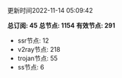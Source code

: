 更新时间2022-11-14 05:09:42

**总订阅: 45**
**总节点: 1154**
**有效节点: 291**
- ssr节点: 12
- v2ray节点: 218
- trojan节点: 55
- ss节点: 6
